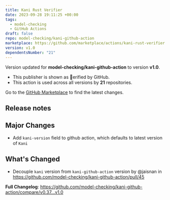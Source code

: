```yaml
---
title: Kani Rust Verifier
date: 2023-09-28 19:11:25 +00:00
tags:
  - model-checking
  - GitHub Actions
draft: false
repo: model-checking/kani-github-action
marketplace: https://github.com/marketplace/actions/kani-rust-verifier
version: v1.0
dependentsNumber: "21"
---
```



Version updated for **model-checking/kani-github-action** to version **v1.0**.
- This publisher is shown as erified by GitHub.
- This action is used across all versions by **21** repositories.

Go to the [GitHub Marketplace](https://github.com/marketplace/actions/kani-rust-verifier) to find the latest changes.

## Release notes

## Major Changes
* Add `kani-version` field to github action, which defaults to latest version of `Kani`

## What's Changed
* Decouple `kani` version from `kani-github-action` version by @jaisnan in https://github.com/model-checking/kani-github-action/pull/45


**Full Changelog**: https://github.com/model-checking/kani-github-action/compare/v0.37...v1.0
